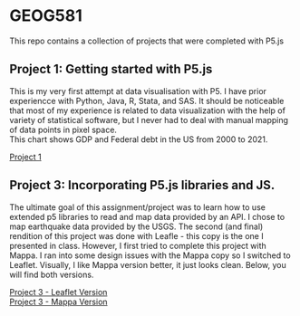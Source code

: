 # GEOG581
This repo contains a collection of projects that were completed with P5.js



## Project 1: Getting started with P5.js
This is my very first attempt at data visualisation with P5. I have prior experiencce with Python, Java, R, Stata, and SAS. It should be noticeable that most of my experience is related to data visualization with the help of variety of statistical software, but I never had to deal with manual mapping of data points in pixel space.  
This chart shows GDP and Federal debt in the US from 2000 to 2021. 


[Project 1](https://editor.p5js.org/achilcoat4874/full/wjObgOpeZ)  


## Project 3: Incorporating P5.js libraries and JS.

The ultimate goal of this assignment/project was to learn how to use extended p5 libraries to read and map data provided by an API. I chose to map earthquake data provided by the USGS. The second (and final) rendition of this project was done with Leafle - this copy is the one I presented in class. However, I first tried to complete this project with Mappa. I ran into some design issues with the Mappa copy so I switched to Leaflet. Visually, I like Mappa version better, it just looks clean. Below, you will find both versions. 

[Project 3 - Leaflet Version](https://editor.p5js.org/achilcoat4874/full/4CyV7dQd3)  
[Project 3 - Mappa Version](https://editor.p5js.org/achilcoat4874/full/PTc-S_l3g)  


